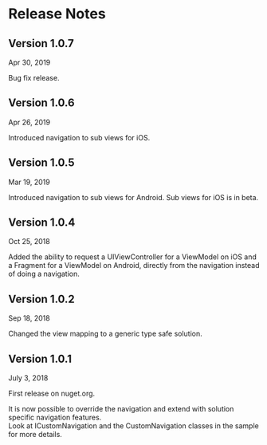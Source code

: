 # Release Notes #

## Version 1.0.7 ##
Apr 30, 2019

Bug fix release.

## Version 1.0.6 ##
Apr 26, 2019

Introduced navigation to sub views for iOS.

## Version 1.0.5 ##
Mar 19, 2019

Introduced navigation to sub views for Android. Sub views for iOS is in beta.

## Version 1.0.4 ##
Oct 25, 2018

Added the ability to request a UIViewController for a ViewModel on iOS and a Fragment for a ViewModel on Android, directly from the navigation instead of doing a navigation.

## Version 1.0.2 ##
Sep 18, 2018

Changed the view mapping to a generic type safe solution.

## Version 1.0.1 ##
July 3, 2018   
   
First release on nuget.org.   
   
It is now possible to override the navigation and extend with solution specific navigation features.   
Look at ICustomNavigation and the CustomNavigation classes in the sample for more details.   
